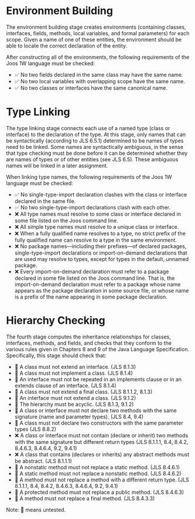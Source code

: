 
# Environment Building

The environment building stage creates environments (containing classes, interfaces, fields, methods, local variables, and formal parameters) for each scope. Given a name of one of these entities, the environment should be able to locate the correct declaration of the entity.

After constructing all of the environments, the following requirements of the Joos 1W language must be checked:

- ✅ No two fields declared in the same class may have the same name.
- ✅ No two local variables with overlapping scope have the same name.
- ✅ No two classes or interfaces have the same canonical name.

# Type Linking
The type linking stage connects each use of a named type (class or interface) to the declaration of the type. At this stage, only names that can be syntactically (according to JLS 6.5.1) determined to be names of types need to be linked. Some names are syntactically ambiguous, in the sense that type checking must be done before it can be determined whether they are names of types or of other entities (see JLS 6.5). These ambiguous names will be linked in a later assignment.

When linking type names, the following requirements of the Joos 1W language must be checked:

- ✅ No single-type-import declaration clashes with the class or interface declared in the same file.
- ✅ No two single-type-import declarations clash with each other.
- ❌ All type names must resolve to some class or interface declared in some file listed on the Joos command line.
- ❌ All simple type names must resolve to a unique class or interface.
- ❌ When a fully qualified name resolves to a type, no strict prefix of the fully qualified name can resolve to a type in the same environment.
- ❌ No package names—including their prefixes—of declared packages, single-type-import declarations or import-on-demand declarations that are used may resolve to types, except for types in the default, unnamed package.
- ❌ Every import-on-demand declaration must refer to a package declared in some file listed on the Joos command line. That is, the import-on-demand declaration must refer to a package whose name appears as the package declaration in some source file, or whose name is a prefix of the name appearing in some package declaration.

# Hierarchy Checking
The fourth stage computes the inheritance relationships for classes, interfaces, methods, and fields, and checks that they conform to the various rules given in Chapters 8 and 9 of the Java Language Specification. Specifically, this stage should check that:

- 🚧 A class must not extend an interface. (JLS 8.1.3)
- 🚧 A class must not implement a class. (JLS 8.1.4)
- 🚧 An interface must not be repeated in an implements clause or in an extends clause of an interface. (JLS 8.1.4)
- 🚧 A class must not extend a final class. (JLS 8.1.1.2, 8.1.3)
- 🚧 An interface must not extend a class. (JLS 9.1.2)
- 🚧 The hierarchy must be acyclic. (JLS 8.1.3, 9.1.2)
- 🚧 A class or interface must not declare two methods with the same signature (name and parameter types). (JLS 8.4, 9.4)
- 🚧 A class must not declare two constructors with the same parameter types (JLS 8.8.2)
- ❌ A class or interface must not contain (declare or inherit) two methods with the same signature but different return types (JLS 8.1.1.1, 8.4, 8.4.2, 8.4.6.3, 8.4.6.4, 9.2, 9.4.1)
- ❌ A class that contains (declares or inherits) any abstract methods must be abstract. (JLS 8.1.1.1)
- 🚧 A nonstatic method must not replace a static method. (JLS 8.4.6.1)
- 🚧 A static method must not replace a nonstatic method. (JLS 8.4.6.2)
- 🚧 A method must not replace a method with a different return type. (JLS 8.1.1.1, 8.4, 8.4.2, 8.4.6.3, 8.4.6.4, 9.2, 9.4.1)
- 🚧 A protected method must not replace a public method. (JLS 8.4.6.3)
- 🚧 A method must not replace a final method. (JLS 8.4.3.3)

Note: 🚧 means untested.
